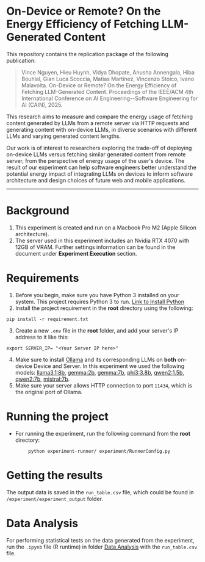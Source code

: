 
# On-Device or Remote? On the Energy Efficiency of Fetching LLM-Generated Content

This repository contains the replication package of the following publication:
> Vince Nguyen, Hieu Huynh, Vidya Dhopate, Anusha Annengala, Hiba Bouhlal, Gian Luca Scoccia, Matias Martinez, Vincenzo Stoico, Ivano Malavolta. On-Device or Remote? On the Energy Efficiency of Fetching LLM-Generated Content. Proceedings of the IEEE/ACM 4th International Conference on AI Engineering--Software Engineering for AI (CAIN), 2025.
 
This research aims to measure and compare the energy usage of fetching content generated by LLMs from a remote server via HTTP requests and generating content with on-device LLMs, in diverse scenarios with different LLMs and varying generated content lengths.

Our work is of interest to researchers exploring the trade-off of deploying on-device LLMs versus fetching similar generated content from remote server, from the perspective of energy usage of the user's device. The result of our experiment can help software engineers better understand the potential energy impact of integrating LLMs on devices to inform software architecture and design choices of future web and mobile applications.

---
# Background
1. This experiment is created and run on a Macbook Pro M2 (Apple Silicon architecture).
2. The server used in this experiment includes an Nvidia RTX 4070 with 12GB of VRAM. Further settings information can be found in the document under **Experiment Execution** section. 

# Requirements

1. Before you begin, make sure you have Python 3 installed on your system. This project requires Python 3 to run. [Link to Install Python](https://www.python.org/downloads/)
2. Install the project requirement in the **root** directory using the following:
```shell
pip install -r requirement.txt
```
3. Create a new `.env` file in the **root** folder, and add your server's IP address to it like this:
```shell
export SERVER_IP= "<Your Server IP here>"
```
4. Make sure to install [Ollama](https://ollama.com/download) and its corresponding LLMs on **both** on-device Device and Server. 
In this experiment we used the following models: [llama3.1:8b](https://ollama.com/library/llama3.1:8b), [gemma:2b](https://ollama.com/library/gemma:2b), [gemma:7b](https://ollama.com/library/gemma:7b), [phi3:3.8b](https://ollama.com/library/phi3), [qwen2:1.5b](https://ollama.com/library/qwen2:1.5b), [qwen2:7b](https://ollama.com/library/qwen2:7b), [mistral:7b](https://ollama.com/library/mistral:7b). 
5. Make sure your server allows HTTP connection to port `11434`, which is the original port of Ollama.

# Running the project

- For running the experiment, run the following command from the **root** directory:
```shell
        python experiment-runner/ experiment/RunnerConfig.py
```

# Getting the results
The output data is saved in the `run_table.csv` file, which could be found in `/experiment/experiment_output` folder.

# Data Analysis

For performing statistical tests on the data generated from the experiment, run the `.ipynb` file (R runtime)  in folder [Data Analysis](data-analysis/) with the `run_table.csv` file.
